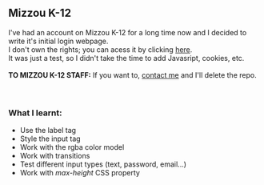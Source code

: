 ## Mizzou K-12
I've had an account on Mizzou K-12 for a long time now and I decided to write it's initial login webpage.<br>
I don't own the rights; you can acess it by clicking <a href="https://courses.mizzouk12.missouri.edu/login/canvas">here</a>.<br>
It was just a test, so I didn't take the time to add Javasript, cookies, etc.<br><br>
**TO MIZZOU K-12 STAFF:** If you want to, <a href="https://t.me/bored_user">contact me</a> and I'll delete the repo.<br><br><br>
### What I learnt: ###
<ul>
    <li>Use the label tag</li>
    <li>Style the input tag</li>
    <li>Work with the rgba color model</li>
    <li>Work with transitions</li>
    <li>Test different input types (text, password, email...)</li>
    <li>Work with <em>max-height</em> CSS property</li>
</ul>